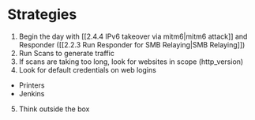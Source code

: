 
# Strategies

1. Begin the day with [[2.4.4 IPv6 takeover via mitm6|mitm6 attack]] and Responder ([[2.2.3 Run Responder for SMB Relaying|SMB Relaying]])
2. Run Scans to generate traffic
3. If scans are taking too long, look for websites in scope (http_version)
4. Look for default credentials on web logins
- Printers
- Jenkins
5. Think outside the box



